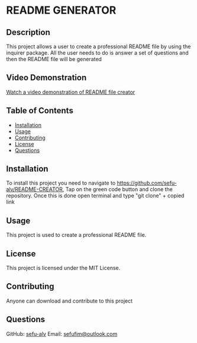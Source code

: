 
  # README GENERATOR
  
  ## Description
  This project allows a user to create a professional README file by using the inquirer package. All the user needs to do is answer a set of questions and then the README file will be generated
  
  ## Video Demonstration
 
  [Watch a video demonstration of README file creator](https://watch.screencastify.com/v/CIFkCTrZnVEhOMRRR752)

  ## Table of Contents
  - [Installation](#installation)
  - [Usage](#usage)
  - [Contributing](#contributing)
  - [License](#license)
  - [Questions](#questions)
  
  ## Installation
  To install this project you need to navigate to https://github.com/sefu-alv/README-CREATOR, Tap on the green code button and clone the repository. Once this is done open terminal and type "git clone" + copied link
  
  ## Usage
  This project is used to create a professional README file.
  
  ## License
  This project is licensed under the MIT License.
  
  ## Contributing
  Anyone can download and contribute to this project

  ## Questions
  GitHub: [sefu-alv](https://github.com/sefu-alv)
  Email: sefufim@outlook.com
        